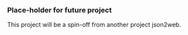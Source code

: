 ### Place-holder for future project

This project will be a spin-off from another project json2web.


